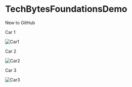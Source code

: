 # TechBytesFoundationsDemo
New to GitHub

Car 1

![Car1](https://user-images.githubusercontent.com/73802993/97819983-e6d3a400-1c60-11eb-9878-2cf138e58889.jpg)

Car 2

![Car2](https://user-images.githubusercontent.com/73802993/97819985-e76c3a80-1c60-11eb-93f5-dae1a1669a49.JPG)

Car 3

![Car3](https://user-images.githubusercontent.com/73802993/97819987-e804d100-1c60-11eb-97ae-41b44869ba0e.jpg)
